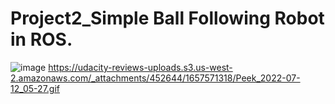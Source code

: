 # Project2_Simple Ball Following Robot in ROS.
 
![image](https://github.com/Bebil-P/Project2_SimpleBallFollowingRobot_ROS/assets/109389468/82481166-90d6-436d-8e8f-399101b80699)
https://udacity-reviews-uploads.s3.us-west-2.amazonaws.com/_attachments/452644/1657571318/Peek_2022-07-12_05-27.gif
